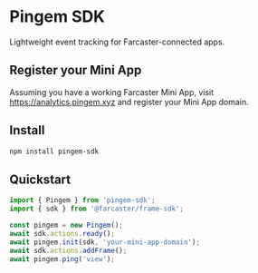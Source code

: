 # Pingem SDK

Lightweight event tracking for Farcaster-connected apps.

## Register your Mini App

Assuming you have a working Farcaster Mini App, 
visit https://analytics.pingem.xyz and register your Mini App domain.

## Install

```bash
npm install pingem-sdk
```

## Quickstart

```typescript
import { Pingem } from 'pingem-sdk';
import { sdk } from '@farcaster/frame-sdk';

const pingem = new Pingem();
await sdk.actions.ready();
await pingem.init(sdk, 'your-mini-app-domain');
await sdk.actions.addFrame();
await pingem.ping('view');
```